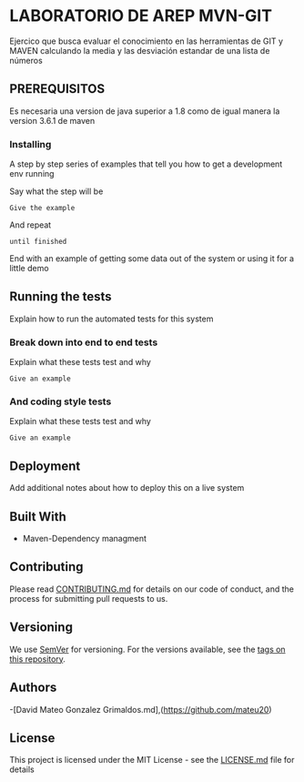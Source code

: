 # LABORATORIO DE AREP MVN-GIT
Ejercico que busca evaluar el conocimiento en las herramientas de GIT y MAVEN calculando la media y las desviación estandar de una lista
de números

## PREREQUISITOS

Es necesaria una version de java superior a 1.8 como de igual manera la version 3.6.1 de maven


### Installing

A step by step series of examples that tell you how to get a development env running

Say what the step will be

```
Give the example
```

And repeat

```
until finished
```

End with an example of getting some data out of the system or using it for a little demo

## Running the tests

Explain how to run the automated tests for this system

### Break down into end to end tests

Explain what these tests test and why

```
Give an example
```

### And coding style tests

Explain what these tests test and why

```
Give an example
```

## Deployment

Add additional notes about how to deploy this on a live system

## Built With

* Maven-Dependency managment

## Contributing

Please read [CONTRIBUTING.md](https://gist.github.com/PurpleBooth/b24679402957c63ec426) for details on our code of conduct, and the process for submitting pull requests to us.

## Versioning

We use [SemVer](http://semver.org/) for versioning. For the versions available, see the [tags on this repository](https://github.com/your/project/tags). 

## Authors

-[David Mateo Gonzalez Grimaldos.md],(https://github.com/mateu20)


## License

This project is licensed under the MIT License - see the [LICENSE.md](LICENSE.md) file for details

